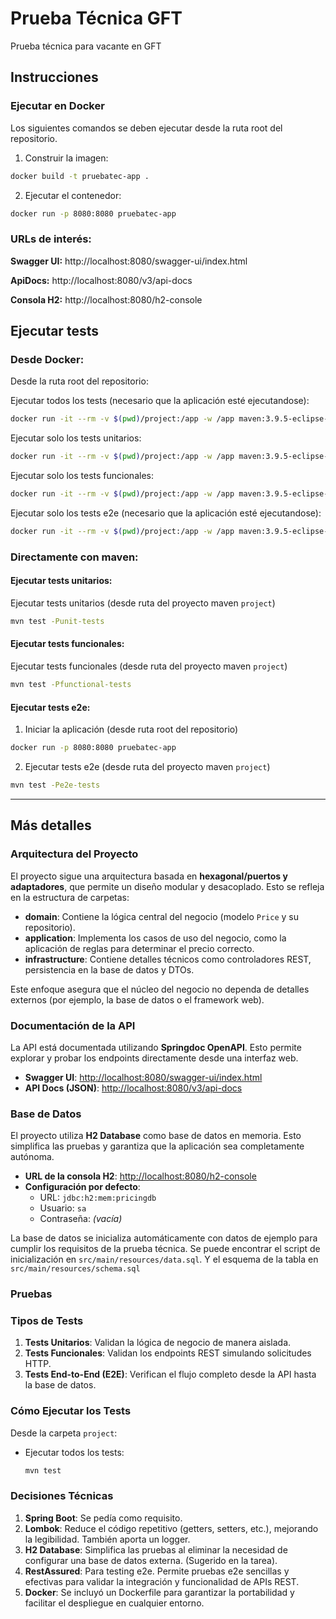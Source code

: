 # Prueba Técnica GFT
Prueba técnica para vacante en GFT

## **Instrucciones**

### **Ejecutar en Docker**

Los siguientes comandos se deben ejecutar desde la ruta root del repositorio.

1. Construir la imagen:
```bash
docker build -t pruebatec-app .
```

2. Ejecutar el contenedor:
```bash
docker run -p 8080:8080 pruebatec-app
```

### URLs de interés:

**Swagger UI:** http://localhost:8080/swagger-ui/index.html

**ApiDocs:** http://localhost:8080/v3/api-docs

**Consola H2:** http://localhost:8080/h2-console

## Ejecutar tests

### Desde Docker:

Desde la ruta root del repositorio:

Ejecutar todos los tests (necesario que la aplicación esté ejecutandose):
```bash
docker run -it --rm -v $(pwd)/project:/app -w /app maven:3.9.5-eclipse-temurin-21 mvn test
```

Ejecutar solo los tests unitarios:
```bash
docker run -it --rm -v $(pwd)/project:/app -w /app maven:3.9.5-eclipse-temurin-21 mvn test -Punit-tests
```

Ejecutar solo los tests funcionales:
```bash
docker run -it --rm -v $(pwd)/project:/app -w /app maven:3.9.5-eclipse-temurin-21 mvn test -Pfunctional-tests
```

Ejecutar solo los tests e2e (necesario que la aplicación esté ejecutandose):
```bash
docker run -it --rm -v $(pwd)/project:/app -w /app maven:3.9.5-eclipse-temurin-21 mvn test -Pe2e-tests
```

### Directamente con maven:

#### Ejecutar tests unitarios:

Ejecutar tests unitarios (desde ruta del proyecto maven `project`)

```bash
mvn test -Punit-tests
```

#### Ejecutar tests funcionales:

Ejecutar tests funcionales (desde ruta del proyecto maven `project`)

```bash
mvn test -Pfunctional-tests
```

#### Ejecutar tests e2e:

1. Iniciar la aplicación (desde ruta root del repositorio)
```bash
docker run -p 8080:8080 pruebatec-app
```
2. Ejecutar tests e2e (desde ruta del proyecto maven `project`)
```bash
mvn test -Pe2e-tests
```

---

## Más detalles

### Arquitectura del Proyecto

El proyecto sigue una arquitectura basada en **hexagonal/puertos y adaptadores**, que permite un diseño modular y desacoplado. Esto se refleja en la estructura de carpetas:

- **domain**: Contiene la lógica central del negocio (modelo `Price` y su repositorio).
- **application**: Implementa los casos de uso del negocio, como la aplicación de reglas para determinar el precio correcto.
- **infrastructure**: Contiene detalles técnicos como controladores REST, persistencia en la base de datos y DTOs.

Este enfoque asegura que el núcleo del negocio no dependa de detalles externos (por ejemplo, la base de datos o el framework web).

### Documentación de la API

La API está documentada utilizando **Springdoc OpenAPI**. Esto permite explorar y probar los endpoints directamente desde una interfaz web.

- **Swagger UI**: [http://localhost:8080/swagger-ui/index.html](http://localhost:8080/swagger-ui/index.html)
- **API Docs (JSON)**: [http://localhost:8080/v3/api-docs](http://localhost:8080/v3/api-docs)

### Base de Datos

El proyecto utiliza **H2 Database** como base de datos en memoria. Esto simplifica las pruebas y garantiza que la aplicación sea completamente autónoma.

- **URL de la consola H2**: [http://localhost:8080/h2-console](http://localhost:8080/h2-console)
- **Configuración por defecto**:
  - URL: `jdbc:h2:mem:pricingdb`
  - Usuario: `sa`
  - Contraseña: *(vacía)*

La base de datos se inicializa automáticamente con datos de ejemplo para cumplir los requisitos de la prueba técnica. Se puede encontrar el script de inicialización en `src/main/resources/data.sql`.
Y el esquema de la tabla en `src/main/resources/schema.sql`

### Pruebas

### **Tipos de Tests**
1. **Tests Unitarios**: Validan la lógica de negocio de manera aislada.
2. **Tests Funcionales**: Validan los endpoints REST simulando solicitudes HTTP.
3. **Tests End-to-End (E2E)**: Verifican el flujo completo desde la API hasta la base de datos.

### **Cómo Ejecutar los Tests**
Desde la carpeta `project`:

- Ejecutar todos los tests:
  ```bash
  mvn test

### Decisiones Técnicas

1. **Spring Boot**: Se pedía como requisito.
2. **Lombok**: Reduce el código repetitivo (getters, setters, etc.), mejorando la legibilidad. También aporta un logger.
3. **H2 Database**: Simplifica las pruebas al eliminar la necesidad de configurar una base de datos externa. (Sugerido en la tarea).
4. **RestAssured**: Para testing e2e. Permite pruebas e2e sencillas y efectivas para validar la integración y funcionalidad de APIs REST.
5. **Docker**: Se incluyó un Dockerfile para garantizar la portabilidad y facilitar el despliegue en cualquier entorno.